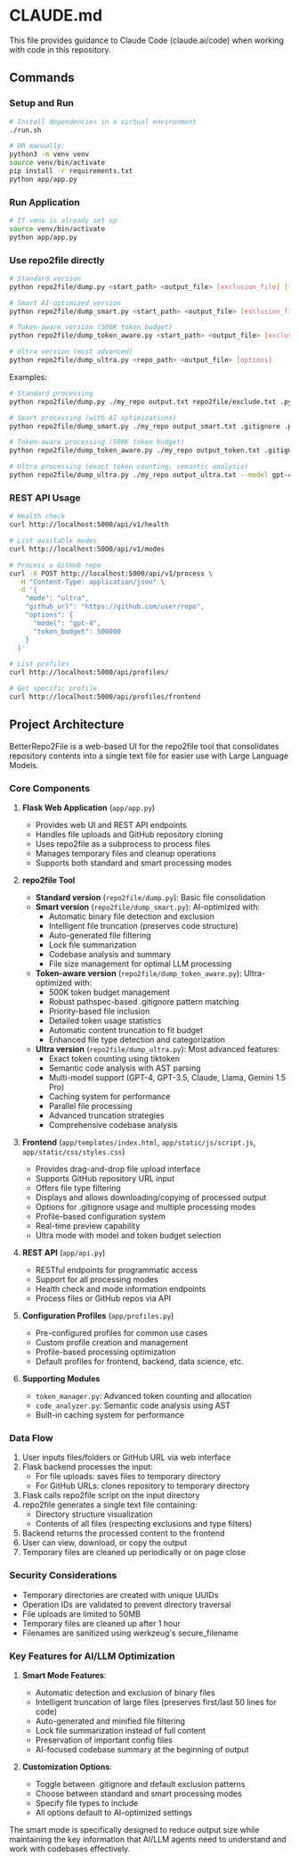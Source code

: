 # CLAUDE.md

This file provides guidance to Claude Code (claude.ai/code) when working with code in this repository.

## Commands

### Setup and Run
```bash
# Install dependencies in a virtual environment
./run.sh

# OR manually:
python3 -m venv venv
source venv/bin/activate
pip install -r requirements.txt
python app/app.py
```

### Run Application
```bash
# If venv is already set up
source venv/bin/activate
python app/app.py
```

### Use repo2file directly
```bash
# Standard version
python repo2file/dump.py <start_path> <output_file> [exclusion_file] [file_extensions...]

# Smart AI-optimized version
python repo2file/dump_smart.py <start_path> <output_file> [exclusion_file] [file_extensions...]

# Token-aware version (500K token budget)
python repo2file/dump_token_aware.py <start_path> <output_file> [exclusion_file] [file_extensions...]

# Ultra version (most advanced)
python repo2file/dump_ultra.py <repo_path> <output_file> [options]
```

Examples:
```bash
# Standard processing
python repo2file/dump.py ./my_repo output.txt repo2file/exclude.txt .py .js .html

# Smart processing (with AI optimizations)
python repo2file/dump_smart.py ./my_repo output_smart.txt .gitignore .py .js .tsx

# Token-aware processing (500K token budget)
python repo2file/dump_token_aware.py ./my_repo output_token.txt .gitignore .py .js .tsx

# Ultra processing (exact token counting, semantic analysis)
python repo2file/dump_ultra.py ./my_repo output_ultra.txt --model gpt-4 --budget 500000
```

### REST API Usage
```bash
# Health check
curl http://localhost:5000/api/v1/health

# List available modes
curl http://localhost:5000/api/v1/modes

# Process a GitHub repo
curl -X POST http://localhost:5000/api/v1/process \
  -H "Content-Type: application/json" \
  -d '{
    "mode": "ultra",
    "github_url": "https://github.com/user/repo",
    "options": {
      "model": "gpt-4",
      "token_budget": 500000
    }
  }'

# List profiles
curl http://localhost:5000/api/profiles/

# Get specific profile
curl http://localhost:5000/api/profiles/frontend
```

## Project Architecture

BetterRepo2File is a web-based UI for the repo2file tool that consolidates repository contents into a single text file for easier use with Large Language Models.

### Core Components

1. **Flask Web Application** (`app/app.py`)
   - Provides web UI and REST API endpoints
   - Handles file uploads and GitHub repository cloning
   - Uses repo2file as a subprocess to process files
   - Manages temporary files and cleanup operations
   - Supports both standard and smart processing modes

2. **repo2file Tool** 
   - **Standard version** (`repo2file/dump.py`): Basic file consolidation
   - **Smart version** (`repo2file/dump_smart.py`): AI-optimized with:
     - Automatic binary file detection and exclusion
     - Intelligent file truncation (preserves code structure)
     - Auto-generated file filtering
     - Lock file summarization
     - Codebase analysis and summary
     - File size management for optimal LLM processing
   - **Token-aware version** (`repo2file/dump_token_aware.py`): Ultra-optimized with:
     - 500K token budget management
     - Robust pathspec-based .gitignore pattern matching
     - Priority-based file inclusion
     - Detailed token usage statistics
     - Automatic content truncation to fit budget
     - Enhanced file type detection and categorization
   - **Ultra version** (`repo2file/dump_ultra.py`): Most advanced features:
     - Exact token counting using tiktoken
     - Semantic code analysis with AST parsing
     - Multi-model support (GPT-4, GPT-3.5, Claude, Llama, Gemini 1.5 Pro)
     - Caching system for performance
     - Parallel file processing
     - Advanced truncation strategies
     - Comprehensive codebase analysis

3. **Frontend** (`app/templates/index.html`, `app/static/js/script.js`, `app/static/css/styles.css`)
   - Provides drag-and-drop file upload interface
   - Supports GitHub repository URL input
   - Offers file type filtering
   - Displays and allows downloading/copying of processed output
   - Options for .gitignore usage and multiple processing modes
   - Profile-based configuration system
   - Real-time preview capability
   - Ultra mode with model and token budget selection

4. **REST API** (`app/api.py`)
   - RESTful endpoints for programmatic access
   - Support for all processing modes
   - Health check and mode information endpoints
   - Process files or GitHub repos via API

5. **Configuration Profiles** (`app/profiles.py`)
   - Pre-configured profiles for common use cases
   - Custom profile creation and management
   - Profile-based processing optimization
   - Default profiles for frontend, backend, data science, etc.

6. **Supporting Modules**
   - `token_manager.py`: Advanced token counting and allocation
   - `code_analyzer.py`: Semantic code analysis using AST
   - Built-in caching system for performance

### Data Flow

1. User inputs files/folders or GitHub URL via web interface
2. Flask backend processes the input:
   - For file uploads: saves files to temporary directory
   - For GitHub URLs: clones repository to temporary directory
3. Flask calls repo2file script on the input directory
4. repo2file generates a single text file containing:
   - Directory structure visualization
   - Contents of all files (respecting exclusions and type filters)
5. Backend returns the processed content to the frontend
6. User can view, download, or copy the output
7. Temporary files are cleaned up periodically or on page close

### Security Considerations

- Temporary directories are created with unique UUIDs
- Operation IDs are validated to prevent directory traversal
- File uploads are limited to 50MB
- Temporary files are cleaned up after 1 hour
- Filenames are sanitized using werkzeug's secure_filename

### Key Features for AI/LLM Optimization

1. **Smart Mode Features**:
   - Automatic detection and exclusion of binary files
   - Intelligent truncation of large files (preserves first/last 50 lines for code)
   - Auto-generated and minified file filtering
   - Lock file summarization instead of full content
   - Preservation of important config files
   - AI-focused codebase summary at the beginning of output

2. **Customization Options**:
   - Toggle between .gitignore and default exclusion patterns
   - Choose between standard and smart processing modes
   - Specify file types to include
   - All options default to AI-optimized settings

The smart mode is specifically designed to reduce output size while maintaining the key information that AI/LLM agents need to understand and work with codebases effectively.
